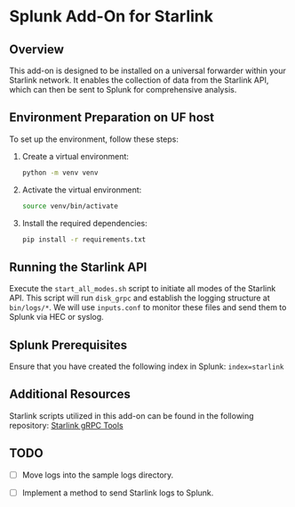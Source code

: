 # Splunk Add-On for Starlink

## Overview

This add-on is designed to be installed on a universal forwarder within your Starlink network. It enables the collection of data from the Starlink API, which can then be sent to Splunk for comprehensive analysis.

## Environment Preparation on UF host

To set up the environment, follow these steps:

1. Create a virtual environment:
   ```bash
   python -m venv venv
   ```
2. Activate the virtual environment:
   ```bash
   source venv/bin/activate
   ```
3. Install the required dependencies:
   ```bash
   pip install -r requirements.txt
   ```

## Running the Starlink API

Execute the `start_all_modes.sh` script to initiate all modes of the Starlink API. This script will run `disk_grpc` and establish the logging structure at `bin/logs/*`. We will use `inputs.conf` to monitor these files and send them to Splunk via HEC or syslog.

## Splunk Prerequisites

Ensure that you have created the following index in Splunk:
```index=starlink```


## Additional Resources

Starlink scripts utilized in this add-on can be found in the following repository:
[Starlink gRPC Tools](https://github.com/sparky8512/starlink-grpc-tools)

## TODO

- [ ] Move logs into the sample logs directory.
- [ ] Implement a method to send Starlink logs to Splunk.

